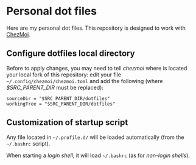# Personal dot files

Here are my personal dot files.
This repository is designed to work with [ChezMoi](https://www.chezmoi.io/).

## Configure dotfiles local directory

Before to apply changes, you may need to tell _chezmoi_ where is located your local fork of this repository: edit your file `~/.config/chezmoi/chezmoi.toml` and add the following (where _$SRC_PARENT_DIR_ must be replaced):

```
sourceDir = "$SRC_PARENT_DIR/dotfiles"
workingTree = "$SRC_PARENT_DIR/dotfiles"
```

## Customization of startup script

Any file located in `~/.profile.d/` will be loaded automatically (from the `~/.bashrc` script).

When starting a _login shell_, it will load `~/.bashrc` (as for _non-login shells_).

